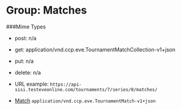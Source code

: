 # Group: Matches

###Mime Types

* post: n/a  
* get: application/vnd.ccp.eve.TournamentMatchCollection-v1+json  
* put: n/a  
* delete: n/a  

* URL example: `https://api-sisi.testeveonline.com/tournaments/7/series/0/matches/` 


* [Match](0/TournamentMatch.md) `application/vnd.ccp.eve.TournamentMatch-v1+json`


